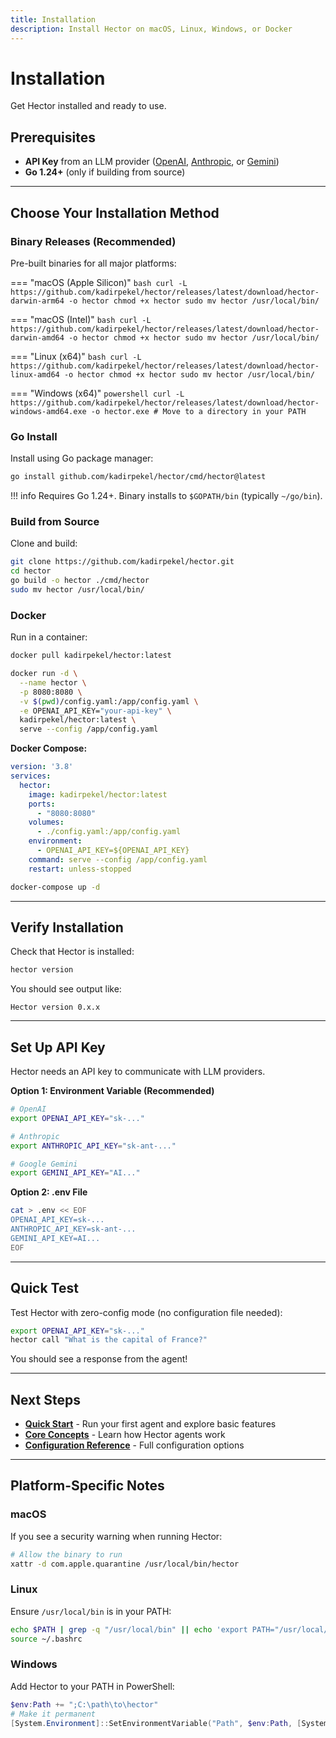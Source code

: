 ```yaml
---
title: Installation
description: Install Hector on macOS, Linux, Windows, or Docker
---
```


# Installation

Get Hector installed and ready to use.

## Prerequisites

- **API Key** from an LLM provider ([OpenAI](https://platform.openai.com/api-keys), [Anthropic](https://console.anthropic.com/), or [Gemini](https://aistudio.google.com/app/apikey))
- **Go 1.24+** (only if building from source)

---

## Choose Your Installation Method

### Binary Releases (Recommended)

Pre-built binaries for all major platforms:

=== "macOS (Apple Silicon)"
    ```bash
    curl -L https://github.com/kadirpekel/hector/releases/latest/download/hector-darwin-arm64 -o hector
    chmod +x hector
    sudo mv hector /usr/local/bin/
    ```

=== "macOS (Intel)"
    ```bash
    curl -L https://github.com/kadirpekel/hector/releases/latest/download/hector-darwin-amd64 -o hector
    chmod +x hector
    sudo mv hector /usr/local/bin/
    ```

=== "Linux (x64)"
    ```bash
    curl -L https://github.com/kadirpekel/hector/releases/latest/download/hector-linux-amd64 -o hector
    chmod +x hector
    sudo mv hector /usr/local/bin/
    ```

=== "Windows (x64)"
    ```powershell
    curl -L https://github.com/kadirpekel/hector/releases/latest/download/hector-windows-amd64.exe -o hector.exe
    # Move to a directory in your PATH
    ```

### Go Install

Install using Go package manager:

```bash
go install github.com/kadirpekel/hector/cmd/hector@latest
```

!!! info
    Requires Go 1.24+. Binary installs to `$GOPATH/bin` (typically `~/go/bin`).

### Build from Source

Clone and build:

```bash
git clone https://github.com/kadirpekel/hector.git
cd hector
go build -o hector ./cmd/hector
sudo mv hector /usr/local/bin/
```

### Docker

Run in a container:

```bash
docker pull kadirpekel/hector:latest

docker run -d \
  --name hector \
  -p 8080:8080 \
  -v $(pwd)/config.yaml:/app/config.yaml \
  -e OPENAI_API_KEY="your-api-key" \
  kadirpekel/hector:latest \
  serve --config /app/config.yaml
```

**Docker Compose:**

```yaml
version: '3.8'
services:
  hector:
    image: kadirpekel/hector:latest
    ports:
      - "8080:8080"
    volumes:
      - ./config.yaml:/app/config.yaml
    environment:
      - OPENAI_API_KEY=${OPENAI_API_KEY}
    command: serve --config /app/config.yaml
    restart: unless-stopped
```

```bash
docker-compose up -d
```

---

## Verify Installation

Check that Hector is installed:

```bash
hector version
```

You should see output like:
```
Hector version 0.x.x
```

---

## Set Up API Key

Hector needs an API key to communicate with LLM providers.

**Option 1: Environment Variable (Recommended)**

```bash
# OpenAI
export OPENAI_API_KEY="sk-..."

# Anthropic
export ANTHROPIC_API_KEY="sk-ant-..."

# Google Gemini
export GEMINI_API_KEY="AI..."
```

**Option 2: .env File**

```bash
cat > .env << EOF
OPENAI_API_KEY=sk-...
ANTHROPIC_API_KEY=sk-ant-...
GEMINI_API_KEY=AI...
EOF
```

---

## Quick Test

Test Hector with zero-config mode (no configuration file needed):

```bash
export OPENAI_API_KEY="sk-..."
hector call "What is the capital of France?"
```

You should see a response from the agent!

---

## Next Steps

- **[Quick Start](quick-start.md)** - Run your first agent and explore basic features
- **[Core Concepts](../core-concepts/overview.md)** - Learn how Hector agents work
- **[Configuration Reference](../reference/configuration.md)** - Full configuration options

---

## Platform-Specific Notes

### macOS

If you see a security warning when running Hector:

```bash
# Allow the binary to run
xattr -d com.apple.quarantine /usr/local/bin/hector
```

### Linux

Ensure `/usr/local/bin` is in your PATH:

```bash
echo $PATH | grep -q "/usr/local/bin" || echo 'export PATH="/usr/local/bin:$PATH"' >> ~/.bashrc
source ~/.bashrc
```

### Windows

Add Hector to your PATH in PowerShell:

```powershell
$env:Path += ";C:\path\to\hector"
# Make it permanent
[System.Environment]::SetEnvironmentVariable("Path", $env:Path, [System.EnvironmentVariableTarget]::User)
```


